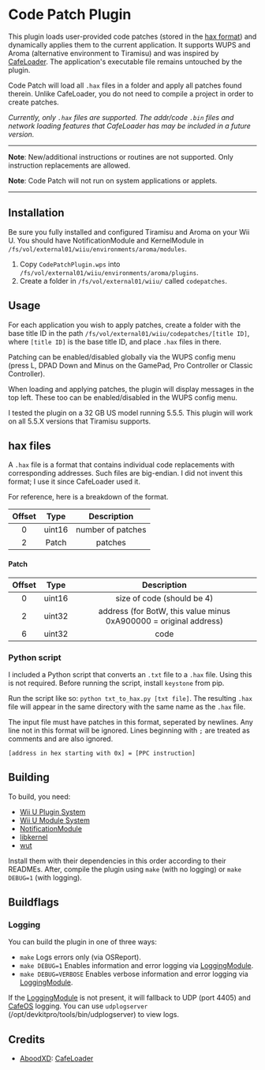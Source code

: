 # Code Patch Plugin
This plugin loads user-provided code patches (stored in the [hax format](#hax-files)) and dynamically applies them to the current application. It supports WUPS and Aroma (alternative environment to Tiramisu) and was inspired by [CafeLoader](https://github.com/aboood40091/CafeLoader). The application's executable file remains untouched by the plugin.

Code Patch will load all `.hax` files in a folder and apply all patches found therein. Unlike CafeLoader, you do not need to compile a project in order to create patches.

*Currently, only `.hax` files are supported. The addr/code `.bin` files and network loading features that CafeLoader has may be included in a future version.*

---

**Note**: New/additional instructions or routines are not supported. Only instruction replacements are allowed.

**Note**: Code Patch will not run on system applications or applets.

---

## Installation
Be sure you fully installed and configured Tiramisu and Aroma on your Wii U. You should have NotificationModule and KernelModule in `/fs/vol/external01/wiiu/environments/aroma/modules`.

1. Copy `CodePatchPlugin.wps` into `/fs/vol/external01/wiiu/environments/aroma/plugins`.
2. Create a folder in `/fs/vol/external01/wiiu/` called `codepatches`.

## Usage
For each application you wish to apply patches, create a folder with the base title ID in the path `/fs/vol/external01/wiiu/codepatches/[title ID]`, where `[title ID]` is the base title ID, and place `.hax` files in there.

Patching can be enabled/disabled globally via the WUPS config menu (press L, DPAD Down and Minus on the GamePad, Pro Controller or Classic Controller).

When loading and applying patches, the plugin will display messages in the top left. These too can be enabled/disabled in the WUPS config menu.

I tested the plugin on a 32 GB US model running 5.5.5. This plugin will work on all 5.5.X versions that Tiramisu supports.

## hax files
A `.hax` file is a format that contains individual code replacements with corresponding addresses. Such files are big-endian. I did not invent this format; I use it since CafeLoader used it.

For reference, here is a breakdown of the format.

**Offset**|**Type**|**Description**
:-----:|:-----:|:-----:
0|uint16|number of patches
2|Patch|patches

#### Patch
**Offset**|**Type**|**Description**
:-----:|:-----:|:-----:
0|uint16|size of code (should be 4)
2|uint32|address (for BotW, this value minus 0xA900000 = original address)
6|uint32|code

### Python script
I included a Python script that converts an `.txt` file to a `.hax` file. Using this is not required. Before running the script, install `keystone` from pip.

Run the script like so: `python txt_to_hax.py [txt file]`. The resulting `.hax` file will appear in the same directory with the same name as the `.hax` file.

The input file must have patches in this format, seperated by newlines. Any line not in this format will be ignored. Lines beginning with `;` are treated as comments and are also ignored.
```
[address in hex starting with 0x] = [PPC instruction]
```

## Building
To build, you need:

- [Wii U Plugin System](https://github.com/Maschell/WiiUPluginSystem)
- [Wii U Module System](https://github.com/wiiu-env/WiiUModuleSystem)
- [NotificationModule](https://github.com/wiiu-env/NotificationModule)
- [libkernel](https://github.com/wiiu-env/libkernel)
- [wut](https://github.com/devkitpro/wut)

Install them with their dependencies in this order according to their READMEs. After, compile the plugin using `make` (with no logging) or `make DEBUG=1` (with logging).

## Buildflags

### Logging
You can build the plugin in one of three ways:

- `make` Logs errors only (via OSReport).  
- `make DEBUG=1` Enables information and error logging via [LoggingModule](https://github.com/wiiu-env/LoggingModule).  
- `make DEBUG=VERBOSE` Enables verbose information and error logging via [LoggingModule](https://github.com/wiiu-env/LoggingModule).

If the [LoggingModule](https://github.com/wiiu-env/LoggingModule) is not present, it will fallback to UDP (port 4405) and [CafeOS](https://github.com/wiiu-env/USBSerialLoggingModule) logging. You can use `udplogserver` (/opt/devkitpro/tools/bin/udplogserver) to view logs.

## Credits
- [AboodXD](https://github.com/aboood40091): [CafeLoader](https://github.com/aboood40091/CafeLoader)
